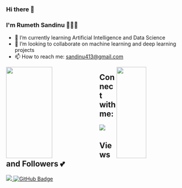 ### Hi there 👋
### I'm Rumeth Sandinu 👨🏻‍💻
- 🌱 I’m currently learning Artificial Intelligence and Data Science
- 👯 I’m looking to collaborate on machine learning and deep learning projects
- 📫 How to reach me: sandinu413@gmail.com

<img align = "left" width = 50% height = 250px src = "https://github-readme-stats.vercel.app/api?username=RumethSandinu&show_icons=true&theme=transparent" />
<img align = "right" width = 40% height = 250px src = "https://github-readme-stats.vercel.app/api/top-langs/?username=RumethSandinu&layout=compact&theme=transparent" />

## Connect with me:
<p align="left">
  <a href = "https://www.linkedin.com/in/rumeth-sandinu-652b30263/"><img src="https://img.icons8.com/fluent/48/000000/linkedin.png"/></a>
</p>

## Views and Followers 💕
<a href="https://github.com/Meghna-DAS/github-profile-views-counter">
  <img src="https://komarev.com/ghpvc/?username=rumethsandinu">
</a>
<a href="https://github.com/rumethsandinu?tab=followers">
  <img src="https://img.shields.io/github/followers/rumethsandinu?label=Followers&style=social" alt="GitHub Badge">
</a>
